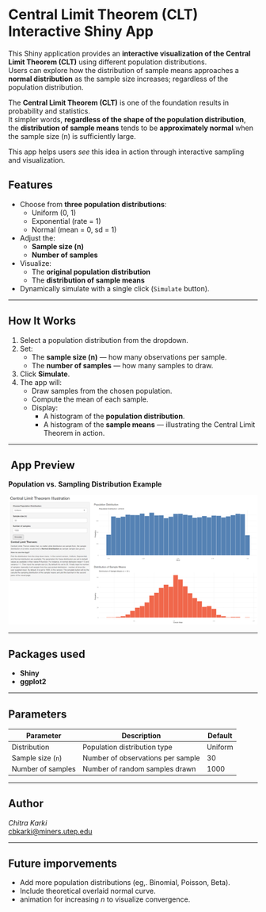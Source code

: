 # Central Limit Theorem (CLT) Interactive Shiny App

This Shiny application provides an **interactive visualization of the
Central Limit Theorem (CLT)** using different population
distributions.  
Users can explore how the distribution of sample means approaches a
**normal distribution** as the sample size increases; regardless of the
population distribution.

The **Central Limit Theorem (CLT)** is one of the foundation results in
probability and statistics.  
It simpler words, **regardless of the shape of the population
distribution**, the **distribution of sample means** tends to be
**approximately normal** when the sample size (n) is sufficiently
large.

This app helps users *see* this idea in action through interactive
sampling and visualization.

## Features

-   Choose from **three population distributions**:
    -   Uniform (0, 1)
    -   Exponential (rate = 1)
    -   Normal (mean = 0, sd = 1)
-   Adjust the:
    -   **Sample size (n)**
    -   **Number of samples**
-   Visualize:
    -   The **original population distribution**
    -   The **distribution of sample means**
-   Dynamically simulate with a single click (`Simulate` button).

------------------------------------------------------------------------

## How It Works

1.  Select a population distribution from the dropdown.
2.  Set:
    -   The **sample size (n)** — how many observations per sample.
    -   The **number of samples** — how many samples to draw.
3.  Click **Simulate**.
4.  The app will:
    -   Draw samples from the chosen population.
    -   Compute the mean of each sample.
    -   Display:
        -   A histogram of the **population distribution**.
        -   A histogram of the **sample means** — illustrating the
            Central Limit Theorem in action.

------------------------------------------------------------------------

## ️ App Preview

**Population vs. Sampling Distribution Example**

![](images/clt_in_action.png)

------------------------------------------------------------------------

## Packages used

-   **Shiny**
-   **ggplot2**

------------------------------------------------------------------------

## Parameters

<table>
<thead>
<tr>
<th>Parameter</th>
<th>Description</th>
<th>Default</th>
</tr>
</thead>
<tbody>
<tr>
<td>Distribution</td>
<td>Population distribution type</td>
<td>Uniform</td>
</tr>
<tr>
<td>Sample size (<code>n</code>)</td>
<td>Number of observations per sample</td>
<td>30</td>
</tr>
<tr>
<td>Number of samples</td>
<td>Number of random samples drawn</td>
<td>1000</td>
</tr>
</tbody>
</table>

------------------------------------------------------------------------

## Author

*Chitra Karki* <br> <cbkarki@miners.utep.edu>

------------------------------------------------------------------------

## Future imporvements

-   Add more population distributions (eg,. Binomial, Poisson, Beta).
-   Include theoretical overlaid normal curve.
-   animation for increasing *n* to visualize convergence.
